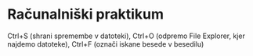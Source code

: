 # Računalniški praktikum
Ctrl+S (shrani spremembe v datoteki), Ctrl+O (odpremo File Explorer, kjer najdemo datoteke), Ctrl+F (označi iskane besede v besedilu)

